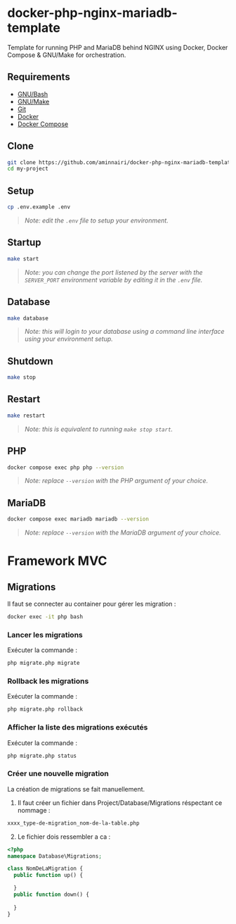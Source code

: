 # docker-php-nginx-mariadb-template

Template for running PHP and MariaDB behind NGINX using Docker, Docker Compose & GNU/Make for orchestration.

## Requirements

- [GNU/Bash](https://www.gnu.org/software/bash/)
- [GNU/Make]()
- [Git](https://git-scm.com/)
- [Docker](https://www.docker.com/)
- [Docker Compose](https://docs.docker.com/compose/)

## Clone

```bash
git clone https://github.com/aminnairi/docker-php-nginx-mariadb-template my-project
cd my-project
```

## Setup

```bash
cp .env.example .env
```

> *Note: edit the `.env` file to setup your environment.*

## Startup

```bash
make start
```

> *Note: you can change the port listened by the server with the `SERVER_PORT` environment variable by editing it in the `.env` file.*

## Database

```bash
make database
```

> *Note: this will login to your database using a command line interface using your environment setup.*

## Shutdown

```bash
make stop
```

## Restart

```bash
make restart
```

> *Note: this is equivalent to running `make stop start`.*

## PHP

```bash
docker compose exec php php --version
```

> *Note: replace `--version` with the PHP argument of your choice.*

## MariaDB

```bash
docker compose exec mariadb mariadb --version
```

> *Note: replace `--version` with the MariaDB argument of your choice.*


# Framework MVC

## Migrations

Il faut se  connecter au container pour gérer les migration :
```bash
docker exec -it php bash
```

### Lancer les migrations

Exécuter la commande :
```bash
php migrate.php migrate
```

### Rollback les migrations

Exécuter la commande :
```bash
php migrate.php rollback
```

### Afficher la liste des migrations exécutés

Exécuter la commande :
```bash
php migrate.php status
```

### Créer une nouvelle migration

La création de migrations se fait manuellement.
1. Il faut créer un fichier dans Project/Database/Migrations réspectant ce nommage : 
```bash
xxxx_type-de-migration_nom-de-la-table.php
```
2. Le fichier dois ressembler a ca :
```php
<?php
namespace Database\Migrations;

class NomDeLaMigration {
  public function up() {

  }
  public function down() {
    
  }
}
```